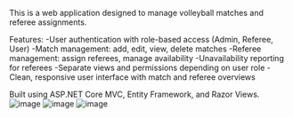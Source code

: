 This is a web application designed to manage volleyball matches and referee assignments.

Features:
-User authentication with role-based access (Admin, Referee, User)
-Match management: add, edit, view, delete matches
-Referee management: assign referees, manage availability
-Unavailability reporting for referees
-Separate views and permissions depending on user role
-Clean, responsive user interface with match and referee overviews

Built using ASP.NET Core MVC, Entity Framework, and Razor Views.
![image](https://github.com/user-attachments/assets/f71cefb7-0294-40e1-ad47-1155cdae1874)
![image](https://github.com/user-attachments/assets/fdd8d418-3592-432b-9154-9ea2064e893a)
![image](https://github.com/user-attachments/assets/c2b5946e-02a5-44f0-b0bf-323c06811638)





